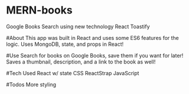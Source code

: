 # MERN-books
Google Books Search
using new technology React Toastify

#About
This app was built in React and uses some ES6 features for the logic. Uses MongoDB, state, and props in React!

#Use
Search for books on Google Books, save them if you want for later! Saves a thumbnail, description, and a link to the book as well!

#Tech Used
React w/ state
CSS
ReactStrap
JavaScript

#Todos
More styling
